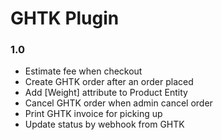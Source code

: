 # GHTK Plugin

### 1.0 
* Estimate fee when checkout
* Create GHTK order after an order placed
* Add [Weight] attribute to Product Entity
* Cancel GHTK order when admin cancel order
* Print GHTK invoice for picking up
* Update status by webhook from GHTK